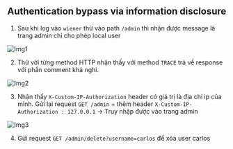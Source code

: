 ## Authentication bypass via information disclosure

1. Sau khi log vào ``wiener`` thử vào path ``/admin`` thì nhận được message là trang admin chỉ cho phép local user

![Img1](\asset/../img/admin_page.png)

2. Thử với từng method HTTP nhận thấy với method ``TRACE`` trả về response với phần comment khả nghi.

![Img2](\asset/../img/trace_method.png)

3. Nhận thấy ``X-Custom-IP-Authorization`` header có giá trị là địa chỉ ip của mình. Gửi lại request ``GET /admin`` + thêm header ``X-Custom-IP-Authorization : 127.0.0.1`` -> Truy nhập được vào trang admin

![Img3](\asset/../img/change_to_local_ip.png)

4. Gửi request ``GET /admin/delete?username=carlos`` để xóa user carlos